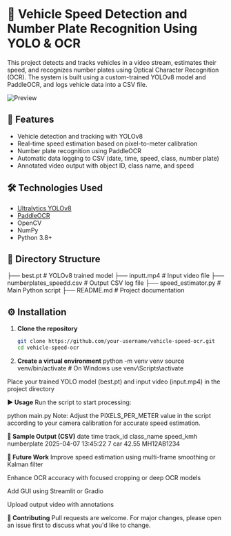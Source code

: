 # 🚗 Vehicle Speed Detection and Number Plate Recognition Using YOLO & OCR

This project detects and tracks vehicles in a video stream, estimates their speed, and recognizes number plates using Optical Character Recognition (OCR). The system is built using a custom-trained YOLOv8 model and PaddleOCR, and logs vehicle data into a CSV file.

![Preview](https://via.placeholder.com/800x400.png?text=Project+Demo+Preview) <!-- Replace with actual image/gif URL -->

## 📌 Features

- Vehicle detection and tracking with YOLOv8
- Real-time speed estimation based on pixel-to-meter calibration
- Number plate recognition using PaddleOCR
- Automatic data logging to CSV (date, time, speed, class, number plate)
- Annotated video output with object ID, class name, and speed

## 🛠️ Technologies Used

- [Ultralytics YOLOv8](https://github.com/ultralytics/ultralytics)
- [PaddleOCR](https://github.com/PaddlePaddle/PaddleOCR)
- OpenCV
- NumPy
- Python 3.8+

## 📁 Directory Structure

├── best.pt # YOLOv8 trained model ├── inputt.mp4 # Input video file ├── numberplates_speedd.csv # Output CSV log file ├── speed_estimator.py # Main Python script ├── README.md # Project documentation


## ⚙️ Installation

1. **Clone the repository**
   ```bash
   git clone https://github.com/your-username/vehicle-speed-ocr.git
   cd vehicle-speed-ocr

2. **Create a virtual environment**
python -m venv venv
source venv/bin/activate  # On Windows use venv\Scripts\activate

Place your trained YOLO model (best.pt) and input video (input.mp4) in the project directory

**▶️ Usage**
Run the script to start processing:

python main.py
Note: Adjust the PIXELS_PER_METER value in the script according to your camera calibration for accurate speed estimation.


**🧪 Sample Output (CSV)**
date	time	track_id	class_name	speed_kmh	numberplate
2025-04-07	13:45:22	7	car	42.55	MH12AB1234


**🧠 Future Work**
Improve speed estimation using multi-frame smoothing or Kalman filter

Enhance OCR accuracy with focused cropping or deep OCR models

Add GUI using Streamlit or Gradio

Upload output video with annotations

**🤝 Contributing**
Pull requests are welcome. For major changes, please open an issue first to discuss what you'd like to change.
